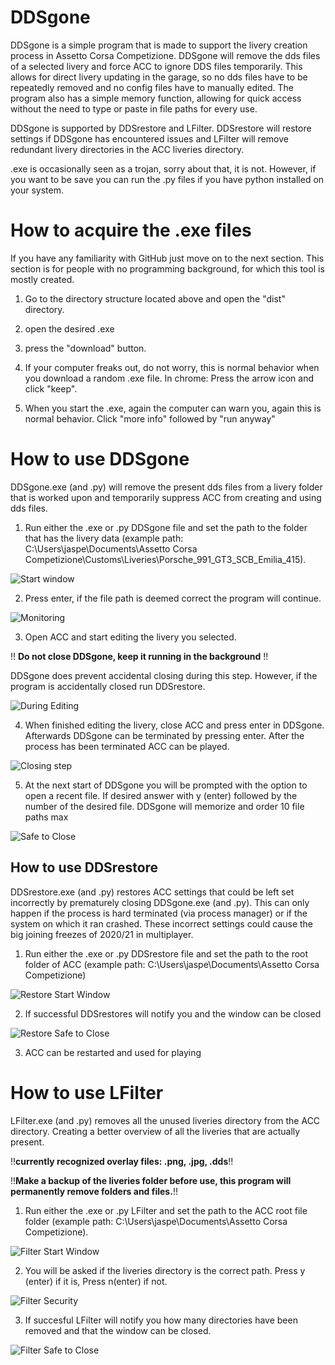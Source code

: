 # DDSgone

DDSgone is a simple program that is made to support the livery creation process in Assetto Corsa Competizione. DDSgone will remove the dds files of a selected livery and force ACC to ignore DDS files temporarily. This allows for direct livery updating in the garage, so no dds files have to be repeatedly removed and no config files have to manually edited. The program also has a simple memory function, allowing for quick access without the need to type or paste in file paths for every use. 

DDSgone is supported by DDSrestore and LFilter. DDSrestore will restore settings if DDSgone has encountered issues and LFilter will remove redundant livery directories in the ACC liveries directory.

.exe is occasionally seen as a trojan, sorry about that, it is not. However, if you want to be save you can run the .py files if you have python installed on your system.

# How to acquire the .exe files

If you have any familiarity with GitHub just move on to the next section. This section is for people with no programming background, for which this tool is mostly created.

1. Go to the directory structure located above and open the "dist" directory.

2. open the desired .exe

3. press the "download" button.

4. If your computer freaks out, do not worry, this is normal behavior when you download a random .exe file. In chrome: Press the arrow icon and click "keep".

5. When you start the .exe, again the computer can warn you, again this is normal behavior. Click "more info" followed by "run anyway" 
# How to use DDSgone

DDSgone.exe (and .py) will remove the present dds files from a livery folder that is worked upon and temporarily suppress ACC from creating and using dds files. 

1. Run either the .exe or .py DDSgone file and set the path to the folder that has the livery data (example path: C:\Users\jaspe\Documents\Assetto Corsa Competizione\Customs\Liveries\Porsche_991_GT3_SCB_Emilia_415). 

![Start window](./Images/1_startwindow.JPG?raw=true "Start Window")

2. Press enter, if the file path is deemed correct the program will continue.

![Monitoring](./Images/2_correctpath.JPG?raw=true "Monitoring")

3. Open ACC and start editing the livery you selected.

!! **Do not close DDSgone, keep it running in the background** !! 

DDSgone does prevent accidental closing during this step. However, if the program is accidentally closed run DDSrestore.

![During Editing](./Images/3_liveryediting.JPG?raw=true "During Editing")

4. When finished editing the livery, close ACC and press enter in DDSgone. Afterwards DDSgone can be terminated by pressing enter. After the process has been terminated ACC can be played.

![Closing step](./Images/4_succes.JPG?raw=true "Closing Step")

5. At the next start of DDSgone you will be prompted with the option to open a recent file. If desired answer with y (enter) followed by the number of the desired file. DDSgone will memorize and order 10 file paths max

![Safe to Close](./Images/5_memory.JPG?raw=true "Safe to Close")

## How to use DDSrestore

DDSrestore.exe (and .py) restores ACC settings that could be left set incorrectly by prematurely closing DDSgone.exe (and .py). This can only happen if the process is hard terminated (via process manager) or if the system on which it ran crashed. These incorrect settings could cause the big joining freezes of 2020/21 in multiplayer.

1. Run either the .exe or .py DDSrestore file and set the path to the root folder of ACC (example path: C:\Users\jaspe\Documents\Assetto Corsa Competizione)

![Restore Start Window](./Images/6_restorepath.JPG?raw=true "Restore Start Window")

2. If successful DDSrestores will notify you and the window can be closed

![Restore Safe to Close](./Images/7_restoresucces.JPG?raw=true "Restore Safe to Close")

3. ACC can be restarted and used for playing

# How to use LFilter

LFilter.exe (and .py) removes all the unused liveries directory from the ACC directory. Creating a better overview of all the liveries that are actually present. 

!!**currently recognized overlay files: .png, .jpg, .dds**!!

!!**Make a backup of the liveries folder before use, this program will permanently remove folders and files.**!!

1. Run either the .exe or .py LFilter and set the path to the ACC root file folder (example path: C:\Users\jaspe\Documents\Assetto Corsa Competizione).

![Filter Start Window](./Images/8_Lfilterpath.JPG?raw=true "Filter Start Window")

2. You will be asked if the liveries directory is the correct path. Press y (enter) if it is, Press n(enter) if not.

![Filter Security](./Images/9_Lfilterlocation.JPG?raw=true "Filter Security")

3. If succesful LFilter will notify you how many directories have been removed and that the window can be closed.

![Filter Safe to Close](./Images/10_Lfiltersuccess.JPG?raw=true "Filter Safe to Close")
